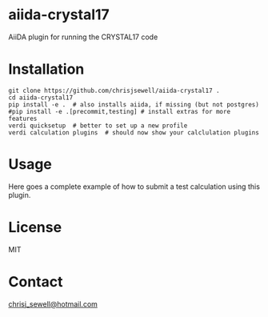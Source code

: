 # aiida-crystal17

AiiDA plugin for running the CRYSTAL17 code

# Installation

```shell
git clone https://github.com/chrisjsewell/aiida-crystal17 .
cd aiida-crystal17
pip install -e .  # also installs aiida, if missing (but not postgres)
#pip install -e .[precommit,testing] # install extras for more features
verdi quicksetup  # better to set up a new profile
verdi calculation plugins  # should now show your calclulation plugins
```

# Usage

Here goes a complete example of how to submit a test calculation using this plugin.

# License

MIT

# Contact

chrisj_sewell@hotmail.com

